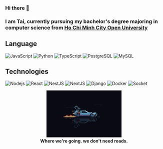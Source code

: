 ### Hi there 👋

### I am Tai, currently pursuing my bachelor's degree majoring in computer science from [Ho Chi Minh City Open University](http://en.ou.edu.vn/)
##  Language
![JavaScript](https://img.shields.io/badge/-JavaScript-black?style=flat-square&logo=javascript)
![Python](https://img.shields.io/badge/-Python-black?style=flat-square&logo=Python)
![TypeScript](https://img.shields.io/badge/-TypeScript-007ACC?style=flat-square&logo=typescript)
![PostgreSQL](https://img.shields.io/badge/-PostgreSQL-336791?style=flat-square&logo=postgresql)
![MySQL](https://img.shields.io/badge/-MySQL-black?style=flat-square&logo=mysql)
##  Technologies
![Nodejs](https://img.shields.io/badge/-Nodejs-black?style=flat-square&logo=Node.js)
![React](https://img.shields.io/badge/-React-black?style=flat-square&logo=react)
![NestJS](https://img.shields.io/badge/-NestJS-black?style=flat-square&logo=NestJS&logoColor=E0234E)
![NextJS](https://img.shields.io/badge/-NextJS-black?style=flat-square&logo=Next.js&logoColor=white)
![Django](https://img.shields.io/badge/-Django-306141?style=flat-square&logo=django)
![Docker](https://img.shields.io/badge/-Docker-black?style=flat-square&logo=docker)
![Socket](https://img.shields.io/badge/-socket.io-black?style=flat-square&logo=socket.io&logoColor=white)


<div align="center">
<img height="150" src="https://github.com/hotai1806/hotai1806/blob/main/bttf-car.gif" alt="delorean back to the future gif" />
</div>

<div align='center'>
<b>Where we're going. we don't need roads.</b><br>
</div>
<!--
**hotai1806/hotai1806** is a ✨ _special_ ✨ repository because its `README.md` (this file) appears on your GitHub profile.

Here are some ideas to get you started:

- 🔭 I’m currently working on ...
- 🌱 I’m currently learning ...
- 👯 I’m looking to collaborate on ...
- 🤔 I’m looking for help with ...
- 💬 Ask me about ...
- 📫 How to reach me: ...
- 😄 Pronouns: ...
- ⚡ Fun fact: ...
  -->
  
  <!-- ![GraphQL](https://img.shields.io/badge/-GraphQL-E10098?style=flat-square&logo=graphql)
![Apollo GraphQL](https://img.shields.io/badge/-Apollo%20GraphQL-311C87?style=flat-square&logo=apollo-graphql) -->
